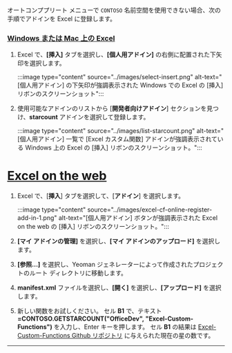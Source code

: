 オートコンププリート メニューで `CONTOSO` 名前空間を使用できない場合、次の手順でアドインを Excel に登録します。

### <a name="excel-on-windows-or-mac"></a>[Windows または Mac 上の Excel](#tab/excel-windows)

1. Excel で、**[挿入]** タブを選択し、**[個人用アドイン]** の右側に配置された下矢印を選択します。

    :::image type="content" source="../images/select-insert.png" alt-text="[個人用アドイン] の下矢印が強調表示された Windows での Excel の [挿入] リボンのスクリーンショット":::

1. 使用可能なアドインのリストから [**開発者向けアドイン**] セクションを見つけ、**starcount** アドインを選択して登録します。

    :::image type="content" source="../images/list-starcount.png" alt-text="[個人用アドイン] 一覧で [Excel カスタム関数] アドインが強調表示されている Windows 上の Excel の [挿入] リボンのスクリーンショット。":::

# <a name="excel-on-the-web"></a>[Excel on the web](#tab/excel-online)

1. Excel で、[**挿入**] タブを選択して、[**アドイン**] を選択します。

    :::image type="content" source="../images/excel-cf-online-register-add-in-1.png" alt-text="[個人用アドイン] ボタンが強調表示された Excel on the web の [挿入] リボンのスクリーンショット。":::

1. **[マイ アドインの管理]** を選択し、**[マイ アドインのアップロード]** を選択します。

1. **[参照...]** を選択し、Yeoman ジェネレーターによって作成されたプロジェクトのルート ディレクトリに移動します。

1. **manifest.xml** ファイルを選択し、**[開く]** を選択し、**[アップロード]** を選択します。

1. 新しい関数をお試しください。 セル **B1** で、テキスト **=CONTOSO.GETSTARCOUNT("OfficeDev", "Excel-Custom-Functions")** を入力し、Enter キーを押します。 セル **B1** の結果は [Excel-Custom-Functions Github リポジトリ](https://github.com/OfficeDev/Excel-Custom-Functions) に与えられた現在の星の数です。

---
